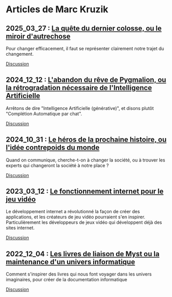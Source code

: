 # Articles de Marc Kruzik

## 2025_03_27 : [La quête du dernier colosse, ou le miroir d'autrechose](article/2025_03_27-quete_dernier_colosse_miroir_autrechose.md)

Pour changer efficacement, il faut se représenter clairement notre trajet du changement.

[Discussion](https://github.com/marckruzik/TheCompanyOfMyself/discussions/8)

## 2024_12_12 : [L'abandon du rêve de Pygmalion, ou la rétrogradation nécessaire de l'Intelligence Artificielle](article/2024_12_12-abandon_reve_pygmalion.md)

Arrêtons de dire "Intelligence Artificielle (générative)", et disons plutôt "Complétion Automatique par chat".

[Discussion](https://github.com/marckruzik/TheCompanyOfMyself/discussions/7)

## 2024_10_31 : [Le héros de la prochaine histoire, ou l'idée contrepoids du monde](article/2024_10_31-heros_de_la_prochaine_histoire.md)

Quand on communique, cherche-t-on à changer la société, ou à trouver les experts qui changeront la société à notre place ?

[Discussion](https://github.com/marckruzik/TheCompanyOfMyself/discussions/6)

## 2023_03_12 : [Le fonctionnement internet pour le jeu vidéo](article/2023_03_12-le_fonctionnement_internet_pour_le_jeu_video.md)

Le développement internet a révolutionné la façon de créer des applications, et les créateurs de jeu vidéo pourraient s'en inspirer. Particulièrement les développeurs de jeux vidéo qui développent déjà des sites internet.

[Discussion](https://github.com/marckruzik/TheCompanyOfMyself/discussions/3)

## 2022_12_04 : [Les livres de liaison de Myst ou la maintenance d'un univers informatique](article/2022_12_04-livres_de_liaison_de_myst-maintenance_informatique.md)

Comment s'inspirer des livres qui nous font voyager dans les univers imaginaires, pour créer de la documentation informatique

[Discussion](https://github.com/marckruzik/TheCompanyOfMyself/discussions/2)
